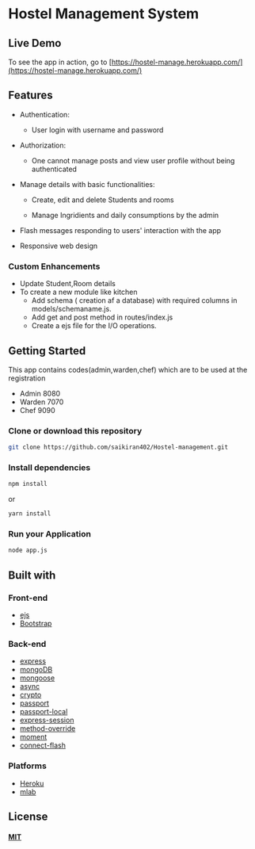 # Hostel Management System

## Live Demo

To see the app in action, go to [https://hostel-manage.herokuapp.com/](https://hostel-manage.herokuapp.com/)

## Features

* Authentication:
  
  * User login with username and password

* Authorization:

  * One cannot manage posts and view user profile without being authenticated

* Manage details with basic functionalities:

  * Create, edit and delete Students and rooms
  
  * Manage Ingridients and daily consumptions by the admin 


* Flash messages responding to users' interaction with the app

* Responsive web design

### Custom Enhancements

* Update Student,Room  details
* To create a new module like kitchen 
  * Add schema ( creation af a database) with required columns in models/schemaname.js.
  * Add get and post method in routes/index.js
  * Create a ejs file for the I/O operations.

 
## Getting Started

This app contains codes(admin,warden,chef) which are to be used at the registration
* Admin  8080
* Warden 7070
* Chef   9090
### Clone or download this repository

```sh
git clone https://github.com/saikiran402/Hostel-management.git
```



### Install dependencies

```sh
npm install
```

or

```sh
yarn install
```


### Run your Application

```sh
node app.js
```

## Built with

### Front-end

* [ejs](http://ejs.co/)
* [Bootstrap](https://getbootstrap.com/docs/4.2/)

### Back-end

* [express](https://expressjs.com/)
* [mongoDB](https://www.mongodb.com/)
* [mongoose](http://mongoosejs.com/)
* [async](http://caolan.github.io/async/)
* [crypto](https://nodejs.org/api/crypto.html#crypto_crypto)
* [passport](http://www.passportjs.org/)
* [passport-local](https://github.com/jaredhanson/passport-local#passport-local)
* [express-session](https://github.com/expressjs/session#express-session)
* [method-override](https://github.com/expressjs/method-override#method-override)
* [moment](https://momentjs.com/)
* [connect-flash](https://github.com/jaredhanson/connect-flash#connect-flash)

### Platforms
* [Heroku](https://www.heroku.com/)
* [mlab](https://mlab.com/)
## License

#### [MIT](./LICENSE)
